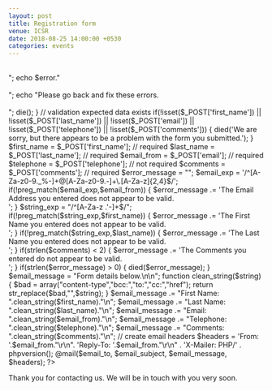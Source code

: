 ```yaml
---
layout: post
title: Registration form
venue: ICSR
date: 2018-08-25 14:00:00 +0530
categories: events
---
```


<?php
if(isset($_POST['email'])) {
 
    // EDIT THE 2 LINES BELOW AS REQUIRED
    $email_to = "you@yourdomain.com";
    $email_subject = "Your email subject line";
 
    function died($error) {
        // your error code can go here
        echo "We are very sorry, but there were error(s) found with the form you submitted. ";
        echo "These errors appear below.<br /><br />";
        echo $error."<br /><br />";
        echo "Please go back and fix these errors.<br /><br />";
        die();
    }
 
 
    // validation expected data exists
    if(!isset($_POST['first_name']) ||
        !isset($_POST['last_name']) ||
        !isset($_POST['email']) ||
        !isset($_POST['telephone']) ||
        !isset($_POST['comments'])) {
        died('We are sorry, but there appears to be a problem with the form you submitted.');       
    }
 
     
 
    $first_name = $_POST['first_name']; // required
    $last_name = $_POST['last_name']; // required
    $email_from = $_POST['email']; // required
    $telephone = $_POST['telephone']; // not required
    $comments = $_POST['comments']; // required
 
    $error_message = "";
    $email_exp = '/^[A-Za-z0-9._%-]+@[A-Za-z0-9.-]+\.[A-Za-z]{2,4}$/';
 
  if(!preg_match($email_exp,$email_from)) {
    $error_message .= 'The Email Address you entered does not appear to be valid.<br />';
  }
 
    $string_exp = "/^[A-Za-z .'-]+$/";
 
  if(!preg_match($string_exp,$first_name)) {
    $error_message .= 'The First Name you entered does not appear to be valid.<br />';
  }
 
  if(!preg_match($string_exp,$last_name)) {
    $error_message .= 'The Last Name you entered does not appear to be valid.<br />';
  }
 
  if(strlen($comments) < 2) {
    $error_message .= 'The Comments you entered do not appear to be valid.<br />';
  }
 
  if(strlen($error_message) > 0) {
    died($error_message);
  }
 
    $email_message = "Form details below.\n\n";
 
     
    function clean_string($string) {
      $bad = array("content-type","bcc:","to:","cc:","href");
      return str_replace($bad,"",$string);
    }
 
     
 
    $email_message .= "First Name: ".clean_string($first_name)."\n";
    $email_message .= "Last Name: ".clean_string($last_name)."\n";
    $email_message .= "Email: ".clean_string($email_from)."\n";
    $email_message .= "Telephone: ".clean_string($telephone)."\n";
    $email_message .= "Comments: ".clean_string($comments)."\n";
 
// create email headers
$headers = 'From: '.$email_from."\r\n".
'Reply-To: '.$email_from."\r\n" .
'X-Mailer: PHP/' . phpversion();
@mail($email_to, $email_subject, $email_message, $headers);  
?>
 
<!-- include your own success html here -->
 
Thank you for contacting us. We will be in touch with you very soon.
 
<?php
 
}
?>
